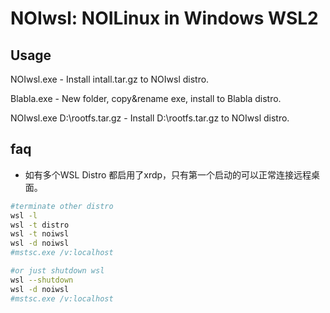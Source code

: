# NOIwsl: NOILinux in Windows WSL2

## Usage
NOIwsl.exe - Install intall.tar.gz to NOIwsl distro.

Blabla.exe - New folder, copy&rename exe, install to Blabla distro.

NOIwsl.exe D:\rootfs.tar.gz - Install D:\rootfs.tar.gz to NOIwsl distro.


## faq
* 如有多个WSL Distro 都启用了xrdp，只有第一个启动的可以正常连接远程桌面。
```bash
#terminate other distro
wsl -l
wsl -t distro
wsl -t noiwsl
wsl -d noiwsl
#mstsc.exe /v:localhost

#or just shutdown wsl
wsl --shutdown
wsl -d noiwsl
#mstsc.exe /v:localhost
```
